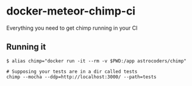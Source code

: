 # docker-meteor-chimp-ci
Everything you need to get chimp running in your CI

## Running it
```
$ alias chimp="docker run -it --rm -v $PWD:/app astrocoders/chimp"

# Supposing your tests are in a dir called tests
chimp --mocha --ddp=http://localhost:3000/ --path=tests
```

